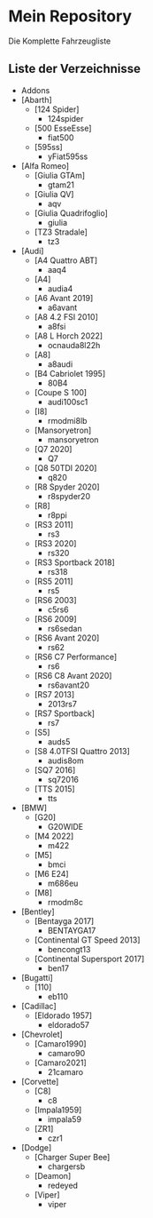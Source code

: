 # Mein Repository

Die Komplette Fahrzeugliste

## Liste der Verzeichnisse

<!-- DIR_LIST_START -->
   - Addons
   - [Abarth]
      - [124 Spider]
         - 124spider
      - [500 EsseEsse]
         - fiat500
      - [595ss]
         - yFiat595ss
   - [Alfa Romeo]
      - [Giulia GTAm]
         - gtam21
      - [Giulia QV]
         - aqv
      - [Giulia Quadrifoglio]
         - giulia
      - [TZ3 Stradale]
         - tz3
   - [Audi]
      - [A4 Quattro ABT]
         - aaq4
      - [A4]
         - audia4
      - [A6 Avant 2019]
         - a6avant
      - [A8 4.2 FSI 2010]
         - a8fsi
      - [A8 L Horch 2022]
         - ocnauda8l22h
      - [A8]
         - a8audi
      - [B4 Cabriolet 1995]
         - 80B4
      - [Coupe S 100]
         - audi100sc1
      - [I8]
         - rmodmi8lb
      - [Mansoryetron]
         - mansoryetron
      - [Q7 2020]
         - Q7
      - [Q8 50TDI 2020]
         - q820
      - [R8 Spyder 2020]
         - r8spyder20
      - [R8]
         - r8ppi
      - [RS3 2011]
         - rs3
      - [RS3 2020]
         - rs320
      - [RS3 Sportback 2018]
         - rs318
      - [RS5 2011]
         - rs5
      - [RS6 2003]
         - c5rs6
      - [RS6 2009]
         - rs6sedan
      - [RS6 Avant 2020]
         - rs62
      - [RS6 C7 Performance]
         - rs6
      - [RS6 C8 Avant 2020]
         - rs6avant20
      - [RS7 2013]
         - 2013rs7
      - [RS7 Sportback]
         - rs7
      - [S5]
         - auds5
      - [S8 4.0TFSI Quattro 2013]
         - audis8om
      - [SQ7 2016]
         - sq72016
      - [TTS 2015]
         - tts
   - [BMW]
      - [G20]
         - G20WIDE
      - [M4 2022]
         - m422
      - [M5]
         - bmci
      - [M6 E24]
         - m686eu
      - [M8]
         - rmodm8c
   - [Bentley]
      - [Bentayga 2017]
         - BENTAYGA17
      - [Continental GT Speed 2013]
         - bencongt13
      - [Continental Supersport 2017]
         - ben17
   - [Bugatti]
      - [110]
         - eb110
   - [Cadillac]
      - [Eldorado 1957]
         - eldorado57
   - [Chevrolet]
      - [Camaro1990]
         - camaro90
      - [Camaro2021]
         - 21camaro
   - [Corvette]
      - [C8]
         - c8
      - [Impala1959]
         - impala59
      - [ZR1]
         - czr1
   - [Dodge]
      - [Charger Super Bee]
         - chargersb
      - [Deamon]
         - redeyed
      - [Viper]
         - viper
<!-- DIR_LIST_END -->
